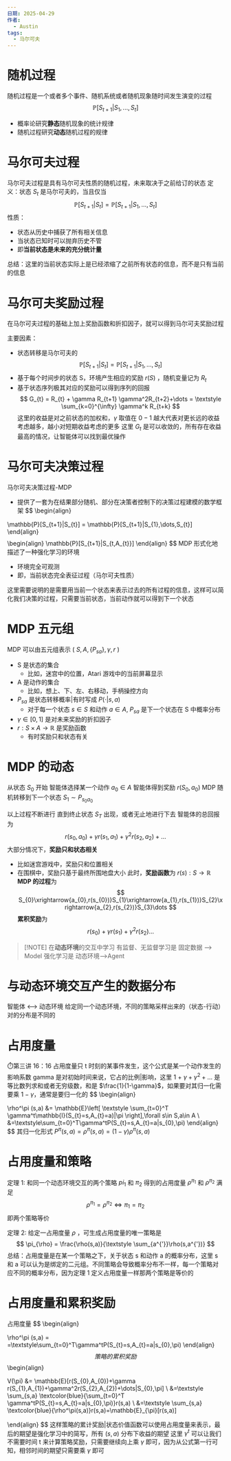 ```yaml
---
日期: 2025-04-29
作者:
  - Austin
tags:
  - 马尔可夫
---
```

# 随机过程
随机过程是一个或者多个事件、随机系统或者随机现象随时间发生演变的过程
$$
\mathbb{P} [S_{t+1}|S_1,..., S_t]
$$

   - 概率论研究**静态**随机现象的统计规律
   -  随机过程研究**动态**随机过程的规律
# 马尔可夫过程
马尔可夫过程是具有马尔可夫性质的随机过程，未来取决于之前给订的状态
定义：状态 $S_t$ 是马尔可夫的，当且仅当 $$
\mathbb{P}[S_{t+1}|S_t] = \mathbb{P}[S_{t+1}|S_1,\dots,S_{t}]
$$
性质：
   - 状态从历史中捕获了所有相关信息
   - 当状态已知时可以抛弃历史不管
   - 即**当前状态是未来的充分统计量**

总结：这里的当前状态实际上是已经浓缩了之前所有状态的信息，而不是只有当前的信息

# 马尔可夫奖励过程
在马尔可夫过程的基础上加上奖励函数和折扣因子，就可以得到马尔可夫奖励过程

主要因素：
 - 状态转移是马尔可夫的
$$
\mathbb{P}[S_{t+1}|S_{t}] = \mathbb{P}[S_{t+1}|S_1,\dots,S_{t}]
$$
 - 基于每个时间步的状态 S，环境产生相应的奖励 $r (S)$ ，随机变量记为 $R_{t}$ 
 - 基于状态序列极其对应的奖励可以得到序列的回报$$
G_{t} = R_{t} + \gamma R_{t+1} \gamma^2R_{t+2}+\dots = \textstyle \sum_{k=0}^{\infty} \gamma^k R_{t+k}
$$
这里的收益是对之前状态的加权和，$\gamma$ 取值在 $0-1$ 越大代表对更长远的收益考虑越多，越小对短期收益考虑的更多
这里 $G_{t}$ 是可以收敛的，所有存在收益最高的情况，让智能体可以找到最优操作

# 马尔可夫决策过程
马尔可夫决策过程-MDP
 - 提供了一套为在结果部分随机、部分在决策者控制下的决策过程建模的数学框架 $$
\begin{align}

\mathbb{P}[S_{t+1}|S_{t}] = \mathbb{P}[S_{t+1}|S_{1},\dots,S_{t}] 
\end{align}
$$
$$
\begin{align}
\mathbb{P}[S_{t+1}|S_{t,A_{t}}] 
\end{align}
$$
MDP 形式化地描述了一种强化学习的环境
  - 环境完全可观测
  - 即，当前状态完全表征过程（马尔可夫性质）

这里需要说明的是需要用当前一个状态来表示过去的所有过程的信息，这样可以简化我们决策的过程，只需要当前状态，当前动作就可以得到下一个状态

# MDP 五元组
MDP 可以由五元组表示 ( $S,A,\{{P_{sa}\},\gamma,r}$ )
  - S 是状态的集合
	  - 比如，迷宫中的位置，Atari 游戏中的当前屏幕显示
  - A 是动作的集合
	  - 比如，想上、下、左、右移动，手柄操控方向
  - $P_{sa}$ 是状态转移概率|有时写成 $P(\cdot|s,a)$
	  - 对于每一个状态 $s\in S$ 和动作 $a\in A$, $P_{sa}$ 是下一个状态在 S 中概率分布
  - $\gamma\in[0,1]$ 是对未来奖励的折扣因子
  - $r: S \times A\to\mathbb{R}$ 是奖励函数
	  - 有时奖励只和状态有关

# MDP 的动态
从状态 $S_{0}$ 开始
智能体选择某一个动作 $a_{0}\in A$
智能体得到奖励 $r(S_{0}, a_{0})$
MDP 随机转移到下一个状态 $S_{1}\sim P_{s_{0}a_{0}}$

以上过程不断进行
直到终止状态 $S_{T}$ 出现，或者无止地进行下去
智能体的总回报为$$
r(s_{0},a_{0}) + \gamma r(s_{1},a_{1}) + \gamma^2r(s_{2},a_{2})+\dots
$$
大部分情况下，**奖励只和状态相关**
  - 比如迷宫游戏中，奖励只和位置相关
  - 在围棋中，奖励只基于最终所围地盘大小
此时，**奖励函数**为 $r(s): S\to\mathbb{R}$
**MDP 的过程**为 $$
S_{0}\xrightarrow{a_{0},r(s_{0})}S_{1}\xrightarrow{a_{1},r(s_{1})}S_{2}\xrightarrow{a_{2},r(s_{2})}S_{3}\dots
$$
**累积奖励**为$$
r(s_{0})+\gamma r(s_{1})+\gamma^2r(s_{2})\dots
$$
> [!NOTE] 在**动态环境**的交互中学习
> 有监督、无监督学习是
> 	固定数据 --> Model
> 强化学习是
> 	动态环境-->Agent

# 与动态环境交互产生的数据分布
智能体 <--> 动态环境
给定同一个动态环境，不同的策略采样出来的（状态-行动）对的分布是不同的

# 占用度量
⏱️第三讲 16：16
占用度量只 t 时刻的某事件发生，这个公式是某一个动作发生的影响系数 gamma 是对初始时间来说，它占的比例|影响，这里  1 + $\gamma + \gamma^2+\dots$ 是等比数列求和或者无穷级数，和是 $\frac{1}{1-\gamma}$，如果要对其归一化需要乘 $1-\gamma$，通常是要归一化的
$$
\begin{align}



\rho^\pi (s,a) &= \mathbb{E}\left[   \textstyle \sum_{t=0}^T \gamma^t\mathbb{I}(S_{t}=s,A_{t}=a)|\pi \right],\forall s\in S,a\in  A \\
&=\textstyle\sum_{t=0}^T\gamma^tP(S_{t}=s,A_{t}=a|s_{0},\pi)
\end{align}
$$
其归一化形式 $P^\pi(s,a)=\rho^\pi(s,a)=(1-\gamma)\rho^\pi(s,a)$

# 占用度量和策略
定理 1: 和同一个动态环境交互的两个策略 $pi_{1}$ 和 $\pi_{2}$ 得到的占用度量 $\rho^{\pi_{1}}$ 和 $\rho^{\pi_{2}}$ 满足$$
\rho^{\pi_{1}} = \rho^{\pi_{2}} \iff \pi_{1}=\pi_{2}
$$
即两个策略等价

定理 2: 给定一占用度量 $\rho$ ，可生成占用度量的唯一策略是$$
\pi_{\rho} = \frac{\rho(s,a)}{\textstyle \sum_{a^{'}}\rho(s,a^{'})}
$$
总结：占用度量是在某一个策略之下，关于状态 s 和动作 a 的概率分布，这里 s 和 a 可以认为是绑定的二元组。不同策略会导致概率分布不一样，每一个策略对应不同的概率分布，因为定理 1 定义占用度量一样那两个策略是等价的

# 占用度量和累积奖励
占用度量
$$
\begin{align}



\rho^\pi (s,a) = 
=\textstyle\sum_{t=0}^T\gamma^tP(S_{t}=s,A_{t}=a|s_{0},\pi)
\end{align}
$$
策略的累积奖励
$$\begin{align}


V(\pi) &= \mathbb{E}[r(S_{0},A_{0})+\gamma r(S_{1},A_{1})+\gamma^2r(S_{2},A_{2})+\dots|S_{0},\pi]  \\
&=\textstyle \sum_{s,a} \textcolor{blue}{\sum_{t=0}^T \gamma^tP(S_{t}=s,A_{t}=a|s_{0},\pi)}r(s,a)  \\
&=\textstyle \sum_{s,a} \textcolor{blue}{\rho^\pi(s,a)}r(s,a)=\mathbb{E}_{\pi}[r(s,a)]
 


\end{align}
$$
这样策略的累计奖励|状态价值函数可以使用占用度量来表示，最后的期望是强化学习中的简写，所有 $(s,a)$ 分布下收益的期望
这里 $\gamma^t$ 可以让我们不需要时间 t 来计算策略奖励，只需要继续向上乘 $\gamma$ 即可，因为从公式第一行可知，相邻时间的期望只需要乘 $\gamma$ 即可